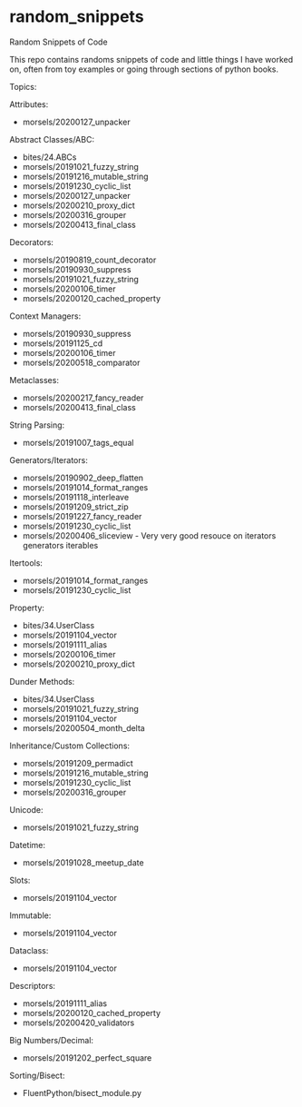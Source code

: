 # random_snippets
Random Snippets of Code

This repo contains randoms snippets of code and little things I have worked on, often from toy examples or going through sections of python books.

Topics:

Attributes:
- morsels/20200127_unpacker

Abstract Classes/ABC:
- bites/24.ABCs
- morsels/20191021_fuzzy_string
- morsels/20191216_mutable_string
- morsels/20191230_cyclic_list
- morsels/20200127_unpacker
- morsels/20200210_proxy_dict
- morsels/20200316_grouper
- morsels/20200413_final_class

Decorators:
- morsels/20190819_count_decorator
- morsels/20190930_suppress
- morsels/20191021_fuzzy_string
- morsels/20200106_timer
- morsels/20200120_cached_property

Context Managers:
- morsels/20190930_suppress
- morsels/20191125_cd
- morsels/20200106_timer
- morsels/20200518_comparator

Metaclasses:
- morsels/20200217_fancy_reader
- morsels/20200413_final_class

String Parsing:
- morsels/20191007_tags_equal

Generators/Iterators:
- morsels/20190902_deep_flatten
- morsels/20191014_format_ranges
- morsels/20191118_interleave
- morsels/20191209_strict_zip
- morsels/20191227_fancy_reader
- morsels/20191230_cyclic_list
- morsels/20200406_sliceview  - Very very good resouce on iterators generators iterables

Itertools:
- morsels/20191014_format_ranges
- morsels/20191230_cyclic_list

Property:
- bites/34.UserClass
- morsels/20191104_vector
- morsels/20191111_alias
- morsels/20200106_timer
- morsels/20200210_proxy_dict

Dunder Methods:
- bites/34.UserClass
- morsels/20191021_fuzzy_string
- morsels/20191104_vector
- morsels/20200504_month_delta

Inheritance/Custom Collections:
- morsels/20191209_permadict
- morsels/20191216_mutable_string
- morsels/20191230_cyclic_list
- morsels/20200316_grouper

Unicode:
- morsels/20191021_fuzzy_string

Datetime:
- morsels/20191028_meetup_date

Slots:
- morsels/20191104_vector

Immutable:
- morsels/20191104_vector

Dataclass:
- morsels/20191104_vector

Descriptors:
- morsels/20191111_alias
- morsels/20200120_cached_property
- morsels/20200420_validators

Big Numbers/Decimal:
- morsels/20191202_perfect_square

Sorting/Bisect:
- FluentPython/bisect_module.py
